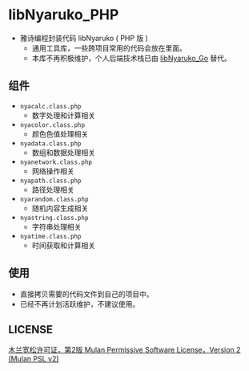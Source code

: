 # libNyaruko_PHP

- 雅诗编程封装代码 libNyaruko ( PHP 版 )
  - 通用工具库，一些跨项目常用的代码会放在里面。
  - 本库不再积极维护，个人后端技术栈已由 [libNyaruko_Go](https://github.com/kagurazakayashi/libNyaruko_Go) 替代。

## 组件

- `nyacalc.class.php`
  - 数字处理和计算相关
- `nyacolor.class.php`
  - 颜色色值处理相关
- `nyadata.class.php`
  - 数组和数据处理相关
- `nyanetwork.class.php`
  - 网络操作相关
- `nyapath.class.php`
  - 路径处理相关
- `nyarandom.class.php`
  - 随机内容生成相关
- `nyastring.class.php`
  - 字符串处理相关
- `nyatime.class.php`
  - 时间获取和计算相关

## 使用

- 直接拷贝需要的代码文件到自己的项目中。
- 已经不再计划活跃维护，不建议使用。

## LICENSE

[木兰宽松许可证，第2版  Mulan Permissive Software License，Version 2 (Mulan PSL v2)](http://license.coscl.org.cn/MulanPSL2)
